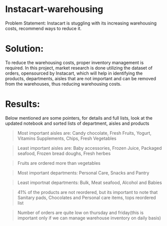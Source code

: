 # Instacart-warehousing
Problem Statement: Instacart is stuggling with its increasing warehousing costs, recommend ways to reduce it.
# Solution:
To reduce the warehousing costs, proper inventory management is required. In this project, market research is done utilizing the dataset of orders, opensourced by Instacart, which will help in identifying the products, departments, aisles that are not important and can be removed from the warehouses, thus reducing warehousing costs.
# Results:
Below mentioned are some pointers, for details and full lists, look at the updated notebook and sorted lists of department, aisles and products

> Most important aisles are: Candy chocolate, Fresh Fruits, Yogurt, Vitamins Supplements, Chips, Fresh Vegetables

> Least important aisles are: Baby accessories, Frozen Juice, Packaged seafood, Frozen bread doughs, Fresh herbes

> Fruits are ordered more than vegetables

> Most important departments: Personal Care, Snacks and Pantry

> Least importnat departments: Bulk, Meat seafood, Alcohol and Babies

> 41% of the products are not reordered, but its important to note that Sanitary pads, Chocolates and Personal care items, tops reordered list

> Number of orders are quite low on thursday and friday(this is important only if we can manage warehouse inventory on daily basis)

